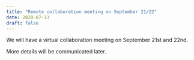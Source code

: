 ```yaml
---
title: "Remote collaboration meeting on September 21/22"
date: 2020-07-13
draft: false
---
```


We will have a virtual collaboration meeting on September 21st and 22nd.

More details will be communicated later.

